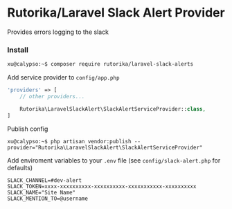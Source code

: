 # Rutorika/Laravel Slack Alert Provider

Provides errors logging to the slack

### Install

```bash
xu@calypso:~$ composer require rutorika/laravel-slack-alerts
```

Add service provider to `config/app.php`

```php
'providers' => [
    // other providers...

    Rutorika\LaravelSlackAlert\SlackAlertServiceProvider::class,
]
```

Publish config

```
xu@calypso:~$ php artisan vendor:publish --provider="Rutorika\LaravelSlackAlert\SlackAlertServiceProvider"
```

Add enviroment variables to your `.env` file (see `config/slack-alert.php` for defaults)

```
SLACK_CHANNEL=#dev-alert
SLACK_TOKEN=xxxx-xxxxxxxxxx-xxxxxxxxxx-xxxxxxxxxxx-xxxxxxxxxx
SLACK_NAME="Site Name"
SLACK_MENTION_TO=@username
```
